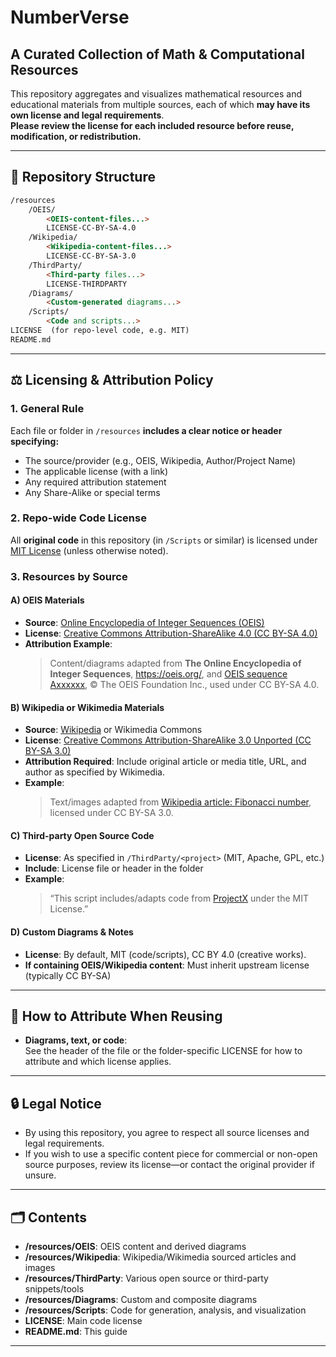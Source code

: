  # NumberVerse
 ## A Curated Collection of Math & Computational Resources

This repository aggregates and visualizes mathematical resources and educational materials from multiple sources, each of which **may have its own license and legal requirements**.  
**Please review the license for each included resource before reuse, modification, or redistribution.**

---

## 📂 Repository Structure

```md
/resources
    /OEIS/
        <OEIS-content-files...>
        LICENSE-CC-BY-SA-4.0
    /Wikipedia/
        <Wikipedia-content-files...>
        LICENSE-CC-BY-SA-3.0
    /ThirdParty/
        <Third-party files...> 
        LICENSE-THIRDPARTY
    /Diagrams/
        <Custom-generated diagrams...>
    /Scripts/
        <Code and scripts...>
LICENSE  (for repo-level code, e.g. MIT)
README.md
```

---

## ⚖️ Licensing & Attribution Policy

### 1. **General Rule**

Each file or folder in `/resources` **includes a clear notice or header specifying:**
- The source/provider (e.g., OEIS, Wikipedia, Author/Project Name)
- The applicable license (with a link)
- Any required attribution statement
- Any Share-Alike or special terms

### 2. **Repo-wide Code License**

All **original code** in this repository (in `/Scripts` or similar) is licensed under [MIT License](LICENSE) (unless otherwise noted).

### 3. Resources by Source

#### A) OEIS Materials
- **Source**: [Online Encyclopedia of Integer Sequences (OEIS)](https://oeis.org/)
- **License**: [Creative Commons Attribution-ShareAlike 4.0 (CC BY-SA 4.0)](https://creativecommons.org/licenses/by-sa/4.0/)
- **Attribution Example**:  
  > Content/diagrams adapted from **The Online Encyclopedia of Integer Sequences**, https://oeis.org/, and [OEIS sequence Axxxxxx](https://oeis.org/Axxxxxx), © The OEIS Foundation Inc., used under CC BY-SA 4.0.

#### B) Wikipedia or Wikimedia Materials
- **Source**: [Wikipedia](https://wikipedia.org/) or Wikimedia Commons
- **License**: [Creative Commons Attribution-ShareAlike 3.0 Unported (CC BY-SA 3.0)](https://creativecommons.org/licenses/by-sa/3.0/)
- **Attribution Required**: Include original article or media title, URL, and author as specified by Wikimedia.
- **Example**:  
  > Text/images adapted from [Wikipedia article: Fibonacci number](https://en.wikipedia.org/wiki/Fibonacci_number), licensed under CC BY-SA 3.0.

#### C) Third-party Open Source Code
- **License**: As specified in `/ThirdParty/<project>` (MIT, Apache, GPL, etc.)
- **Include**: License file or header in the folder
- **Example**:  
  > “This script includes/adapts code from [ProjectX](https://github.com/some/projectx) under the MIT License.”

#### D) Custom Diagrams & Notes
- **License**: By default, MIT (code/scripts), CC BY 4.0 (creative works).
- **If containing OEIS/Wikipedia content**: Must inherit upstream license (typically CC BY-SA)

---

## 📝 How to Attribute When Reusing

- **Diagrams, text, or code**:  
  See the header of the file or the folder-specific LICENSE for how to attribute and which license applies.

---

## 🔒 Legal Notice

- By using this repository, you agree to respect all source licenses and legal requirements.
- If you wish to use a specific content piece for commercial or non-open source purposes, review its license—or contact the original provider if unsure.

---

## 🗂️ Contents

- **/resources/OEIS**: OEIS content and derived diagrams  
- **/resources/Wikipedia**: Wikipedia/Wikimedia sourced articles and images  
- **/resources/ThirdParty**: Various open source or third-party snippets/tools  
- **/resources/Diagrams**: Custom and composite diagrams  
- **/resources/Scripts**: Code for generation, analysis, and visualization  
- **LICENSE**: Main code license  
- **README.md**: This guide  

---


